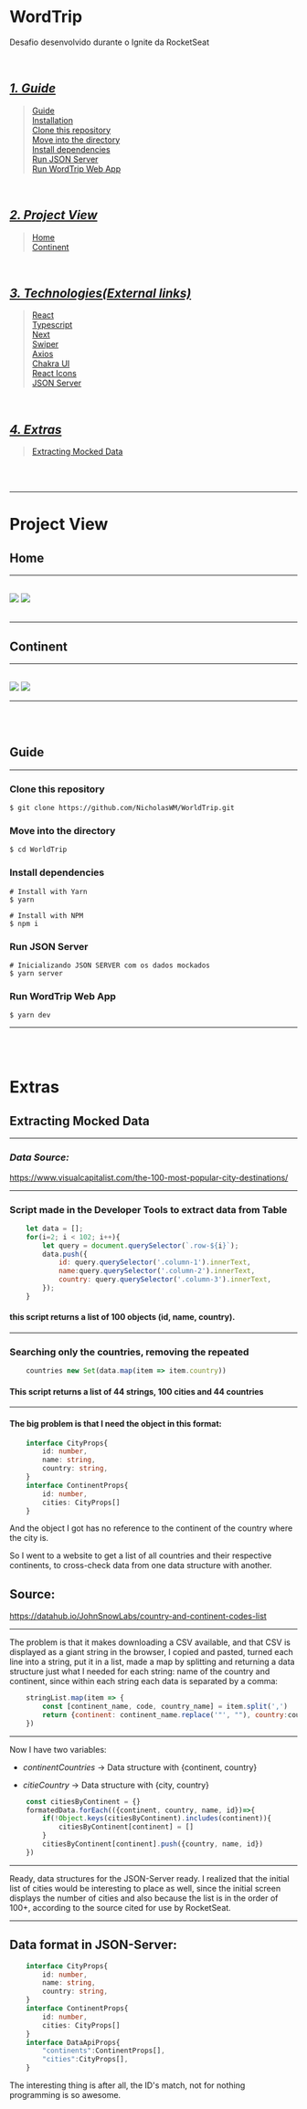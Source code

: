 # WordTrip
Desafio desenvolvido durante o Ignite da RocketSeat

<br />

[***1. Guide***](#guide)
--------------------------------

> [Guide](#guide) <br />
> [Installation](#Installation) <br />
> [Clone this repository](#Clone-this-repository) <br />
> [Move into the directory](#Move-into-the-directory) <br />
> [Install dependencies](#Install-dependencies) <br />
> [Run JSON Server](#Run-JSON-Server) <br />
> [Run WordTrip Web App](#Run-WordTrip-Web-App) <br />

<br />

[***2. Project View***](#project-view)
--------------------------------

> [Home](#home) <br />
> [Continent](#continent) <br />

<br />


[***3. Technologies(External links)***](#)
--------------------------------

> [React](https://github.com/facebook/react/) <br />
> [Typescript](https://github.com/microsoft/TypeScript) <br />
> [Next](https://nextjs.org/docs/getting-started) <br />
> [Swiper](https://swiperjs.com/get-started) <br />
> [Axios](https://github.com/axios/axios) <br />
> [Chakra UI](https://chakra-ui.com/docs/getting-started) <br />
> [React Icons](https://react-icons.github.io/react-icons/) <br />
> [JSON Server](https://github.com/typicode/json-server) <br />


<br />

[***4. Extras***](#extras)
--------------------------------

> [Extracting Mocked Data](#Extracting-Mocked-Data) <br />

<br />

<br />
<hr />

# Project View

## Home
<hr />

<br />

<img src="./docs/home.gif?raw=true">
<img src="./docs/home_responsible.gif?raw=true">

<br />
<br />
<hr />


## Continent
<hr />
<br />

<img src="./docs/continent.gif?raw=true">
<img src="./docs/continent_responsible.gif?raw=true">

<br />
<hr />
<!-- <h3 align="center">Você pode acessar o projeto <a href="#" target="_blank">clicando aqui</a></h3>
<hr /> -->

<br />
<br />


## Guide
<hr />

### Clone this repository
```
$ git clone https://github.com/NicholasWM/WorldTrip.git
```

### Move into the directory
```
$ cd WorldTrip
```

### Install dependencies

```
# Install with Yarn
$ yarn

# Install with NPM
$ npm i
```

### Run JSON Server
```
# Inicializando JSON SERVER com os dados mockados
$ yarn server
```

### Run WordTrip Web App
```
$ yarn dev
```
---
<br />
<br />

# Extras

## Extracting Mocked Data
---
### *Data Source:*
https://www.visualcapitalist.com/the-100-most-popular-city-destinations/

---

### Script made in the Developer Tools to extract data from Table

```js
    let data = [];
    for(i=2; i < 102; i++){
        let query = document.querySelector(`.row-${i}`);
        data.push({
            id: query.querySelector('.column-1').innerText,
            name:query.querySelector('.column-2').innerText,
            country: query.querySelector('.column-3').innerText,
        });
    }
```
#### this script returns a list of 100 objects (id, name, country).
---

### Searching only the countries, removing the repeated

```js
    countries new Set(data.map(item => item.country))
```

#### This script returns a list of 44 strings, 100 cities and 44 countries
---
#### The big problem is that I need the object in this format:
```ts
    interface CityProps{
        id: number,
        name: string,
        country: string,
    }
    interface ContinentProps{
        id: number,
        cities: CityProps[] 
    }
```

And the object I got has no reference to the continent of the country where the city is.

So I went to a website to get a list of all countries and their respective continents, to cross-check data from one data structure with another.

## Source:

https://datahub.io/JohnSnowLabs/country-and-continent-codes-list

---

The problem is that it makes downloading a CSV available, and that CSV is displayed as a giant string in the browser, I copied and pasted, turned each line into a string, put it in a list, made a map by splitting and returning a data structure just what I needed for each string: name of the country and continent, since within each string each data is separated by a comma:
```js
    stringList.map(item => {
        const [continent_name, code, country_name] = item.split(',')
        return {continent: continent_name.replace('"', ""), country:country_name.replace('"', "")}
    })
```
---
Now I have two variables:

* *continentCountries* -> Data structure with {continent, country}

* *citieCountry* -> Data structure with {city, country}
```js
    const citiesByContinent = {}
    formatedData.forEach(({continent, country, name, id})=>{
        if(!Object.keys(citiesByContinent).includes(continent)){
            citiesByContinent[continent] = []    
        }
        citiesByContinent[continent].push({country, name, id})
    })
```
---
Ready, data structures for the JSON-Server ready.
I realized that the initial list of cities would be interesting to place as well, since the initial screen displays the number of cities and also because the list is in the order of 100+, according to the source cited for use by RocketSeat.

---
## Data format in JSON-Server:

```ts
    interface CityProps{
        id: number,
        name: string,
        country: string,
    }
    interface ContinentProps{
        id: number,
        cities: CityProps[] 
    }
    interface DataApiProps{
        "continents":ContinentProps[],
        "cities":CityProps[],
    }
```


The interesting thing is after all, the ID's match, not for nothing programming is so awesome.

